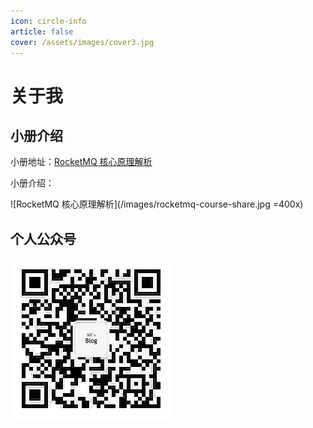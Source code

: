 ```yaml
---
icon: circle-info
article: false
cover: /assets/images/cover3.jpg
---
```


# 关于我

[//]: # (<MyComponent />)

[//]: # ()
[//]: # (<script setup lang="ts">)

[//]: # (import MyComponent from "@MyComponent";)

[//]: # (</script>)

## 小册介绍

小册地址：[RocketMQ 核心原理解析](https://juejin.cn/book/7138560870908428320)

小册介绍：

![RocketMQ 核心原理解析](/images/rocketmq-course-share.jpg =400x)

## 个人公众号

![公众号](/images/wechat-official-qrcode.jpg)

